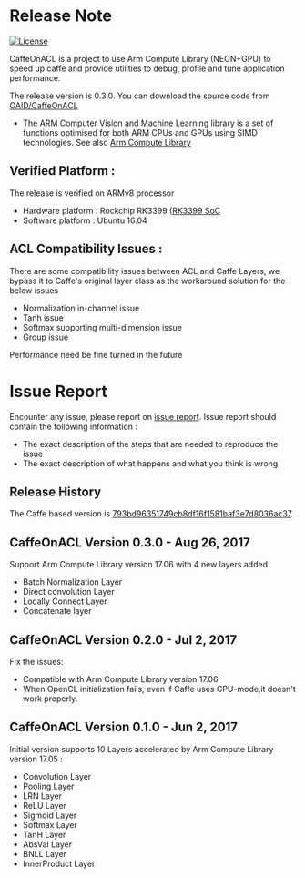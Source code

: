 
# Release Note
[![License](https://img.shields.io/badge/license-BSD-blue.svg)](LICENSE)

CaffeOnACL is a project to use Arm Compute Library (NEON+GPU) to speed up caffe and provide utilities to debug, profile and tune application performance.

The release version is 0.3.0. You can download the source code from [OAID/CaffeOnACL](https://github.com/OAID/CaffeOnACL)

* The ARM Computer Vision and Machine Learning library is a set of functions optimised for both ARM CPUs and GPUs using SIMD technologies. See also [Arm Compute Library](https://github.com/ARM-software/ComputeLibrary)

## Verified Platform :

The release is verified on ARMv8 processor

- Hardware platform : Rockchip RK3399 ([RK3399 SoC](http://www.rock-chips.com/plus/3399.html)
- Software platform : Ubuntu 16.04<br>

## ACL Compatibility Issues :
There are some compatibility issues between ACL and Caffe Layers, we bypass it to Caffe's original layer class as the workaround solution for the below issues

* Normalization in-channel issue
* Tanh issue
* Softmax supporting multi-dimension issue
* Group issue

Performance need be fine turned in the future

# Issue Report
Encounter any issue, please report on [issue report](https://github.com/OAID/CaffeOnACL/issues). Issue report should contain the following information :

*  The exact description of the steps that are needed to reproduce the issue 
* The exact description of what happens and what you think is wrong 


## Release History
The Caffe based version is [793bd96351749cb8df16f1581baf3e7d8036ac37](https://github.com/BVLC/caffe/tree/793bd96351749cb8df16f1581baf3e7d8036ac37).


## CaffeOnACL Version 0.3.0 - Aug 26, 2017

Support Arm Compute Library version 17.06 with 4 new layers added

* Batch Normalization Layer
* Direct convolution Layer
* Locally Connect Layer
* Concatenate layer


## CaffeOnACL Version 0.2.0 - Jul 2, 2017

Fix the issues:

* Compatible with Arm Compute Library version 17.06
* When OpenCL initialization fails, even if Caffe uses CPU-mode,it doesn't work properly.



## CaffeOnACL Version 0.1.0 - Jun 2, 2017 
   
  Initial version supports 10 Layers accelerated by Arm Compute Library version 17.05 : 

* Convolution Layer
* Pooling Layer
* LRN Layer
* ReLU Layer
* Sigmoid Layer
* Softmax Layer
* TanH Layer
* AbsVal Layer
* BNLL Layer
* InnerProduct Layer
